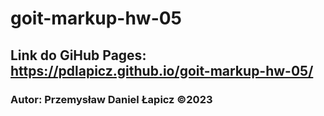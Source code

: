 # goit-markup-hw-05

## Link do GiHub Pages: https://pdlapicz.github.io/goit-markup-hw-05/ 
### Autor: Przemysław Daniel Łapicz ©2023
